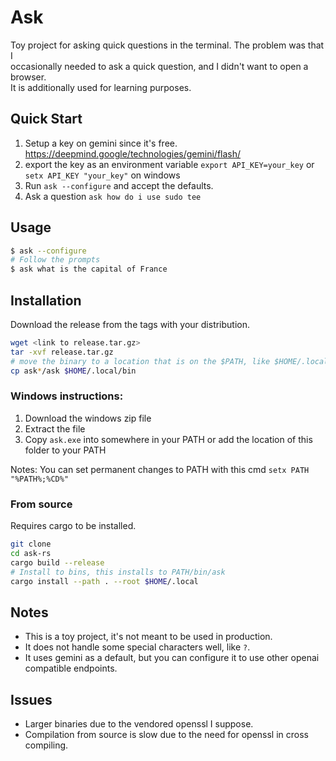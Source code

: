 # Ask

Toy project for asking quick questions in the terminal. The problem was that I  
occasionally needed to ask a quick question, and I didn't want to open a browser.  
It is additionally used for learning purposes.

## Quick Start

1. Setup a key on gemini since it's free. https://deepmind.google/technologies/gemini/flash/
2. export the key as an environment variable `export API_KEY=your_key` or `setx API_KEY "your_key"` on windows
3. Run `ask --configure` and accept the defaults.
4. Ask a question `ask how do i use sudo tee`

## Usage

```bash
$ ask --configure
# Follow the prompts
$ ask what is the capital of France
```

## Installation

Download the release from the tags with your distribution.  

```bash
wget <link to release.tar.gz>
tar -xvf release.tar.gz
# move the binary to a location that is on the $PATH, like $HOME/.local/bin for user installs
cp ask*/ask $HOME/.local/bin
```

### Windows instructions:

1. Download the windows zip file
2. Extract the file
3. Copy `ask.exe` into somewhere in your PATH or add the location of this folder to your PATH

Notes: You can set permanent changes to PATH with this cmd `setx PATH "%PATH%;%CD%"` 

### From source

Requires cargo to be installed. 

```bash
git clone
cd ask-rs
cargo build --release 
# Install to bins, this installs to PATH/bin/ask
cargo install --path . --root $HOME/.local
```

## Notes

- This is a toy project, it's not meant to be used in production.
- It does not handle some special characters well, like `?`.
- It uses gemini as a default, but you can configure it to use other openai compatible endpoints.

## Issues

- Larger binaries due to the vendored openssl I suppose.  
- Compilation from source is slow due to the need for openssl in cross compiling. 
